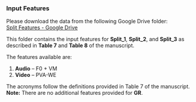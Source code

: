 ### Input Features

Please download the data from the following Google Drive folder:  
[Split Features - Google Drive](https://drive.google.com/drive/folders/1WUchXzu9LqZANrUo3jxEjGur8r-_qXTb?usp=sharing)

This folder contains the input features for **Split_1**, **Split_2**, and **Split_3** as described in **Table 7** and **Table 8** of the manuscript.

The features available are:

1. **Audio** – F0 + VM  
2. **Video** – PVA-WE

The acronyms follow the definitions provided in Table 7 of the manuscript.  
**Note:** There are no additional features provided for **GR**.
